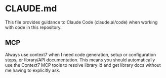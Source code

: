 # CLAUDE.md

This file provides guidance to Claude Code (claude.ai/code) when working with code in this repository.

## MCP

Always use context7 when I need code generation, setup or configuration steps, or
library/API documentation. This means you should automatically use the Context7 MCP
tools to resolve library id and get library docs without me having to explicitly ask.
